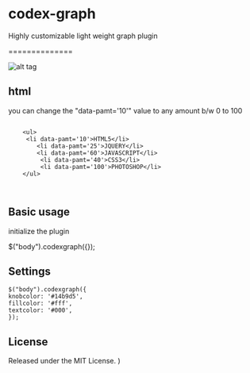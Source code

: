 codex-graph
==============

Highly customizable light weight graph plugin







==============


![alt tag](https://raw.githubusercontent.com/anishtr4/codexgraph/master/images/graph.png)



## html
<canvas id="codex_graph" width="170" height="170"></canvas>

you can change the "data-pamt='10'" value to any amount b/w 0 to 100 
  
  <pre><code>
    &lt;ul&gt;
     &lt;li data-pamt='10'&gt;HTML5&lt;/li&gt;
        &lt;li data-pamt='25'&gt;JQUERY&lt;/li&gt;
        &lt;li data-pamt='60'&gt;JAVASCRIPT&lt;/li&gt;
         &lt;li data-pamt='40'&gt;CSS3&lt;/li&gt;
         &lt;li data-pamt='100'&gt;PHOTOSHOP&lt;/li&gt;
    &lt;/ul&gt;
  

</code></pre>

## Basic usage

initialize the plugin 

$("body").codexgraph({});

## Settings



    $("body").codexgraph({
    knobcolor: '#14b9d5',
	fillcolor: '#fff',
	textcolor: '#000',
    });



## License

Released under the MIT License.
)


